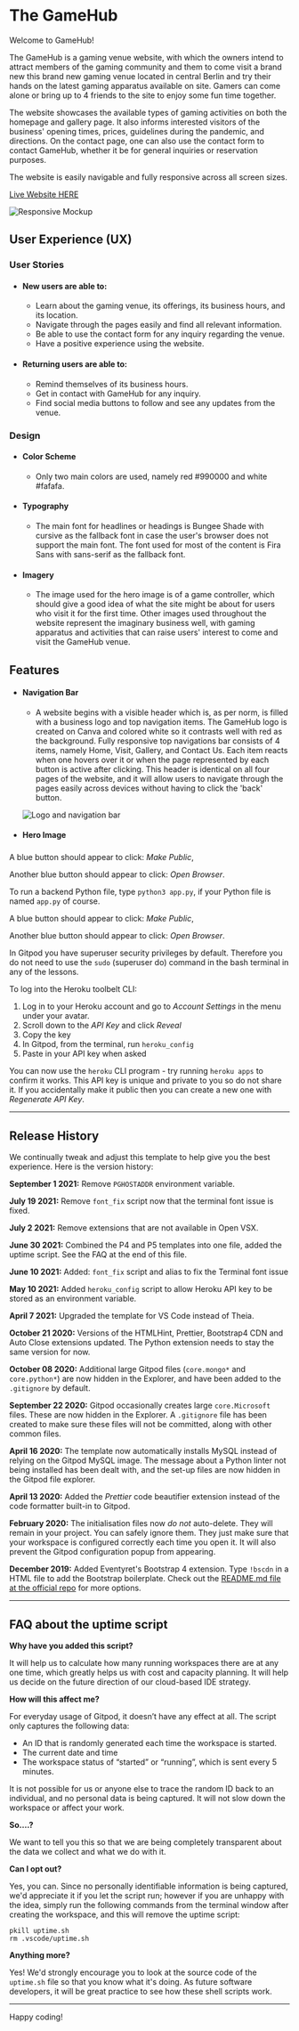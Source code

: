 # The GameHub

Welcome to GameHub!

The GameHub is a gaming venue website, with which the owners intend to attract members of the gaming community and them to come visit a brand new this brand new gaming venue located in central Berlin and try their hands on the latest gaming apparatus available on site. Gamers can come alone or bring up to 4 friends to the site to enjoy some fun time together.

The website showcases the available types of gaming activities on both the homepage and gallery page. It also informs interested visitors of the business' opening times, prices, guidelines during the pandemic, and directions. On the contact page, one can also use the contact form to contact GameHub, whether it be for general inquiries or reservation purposes.

The website is easily navigable and fully responsive across all screen sizes.

[Live Website HERE](https://lapratomo24.github.io/the-gamehub/)

![Responsive Mockup](assets/readme-img/mockup.png)

## User Experience (UX)

### User Stories

- #### New users are able to:
    - Learn about the gaming venue, its offerings, its business hours, and its location.
    - Navigate through the pages easily and find all relevant information.
    - Be able to use the contact form for any inquiry regarding the venue.
    - Have a positive experience using the website.

- #### Returning users are able to:
    - Remind themselves of its business hours.
    - Get in contact with GameHub for any inquiry.
    - Find social media buttons to follow and see any updates from the venue.

### Design

- #### Color Scheme
    - Only two main colors are used, namely red #990000 and white #fafafa.

- #### Typography
    - The main font for headlines or headings is Bungee Shade with cursive as the fallback font in case the user's browser does not support the main font. The font used for most of the content is Fira Sans with sans-serif as the fallback font.

- #### Imagery
    - The image used for the hero image is of a game controller, which should give a good idea of what the site might be about for users who visit it for the first time. Other images used throughout the website represent the imaginary business well, with gaming apparatus and activities that can raise users' interest to come and visit the GameHub venue.

## Features

- #### Navigation Bar

   - A website begins with a visible header which is, as per norm, is filled with a business logo and top navigation items. The GameHub logo is created on Canva and colored white so it contrasts well with red as the background. Fully responsive top navigations bar consists of 4 items, namely Home, Visit, Gallery, and Contact Us. Each item reacts when one hovers over it or when the page represented by each button is active after clicking. This header is identical on all four pages of the website, and it will allow users to navigate through the pages easily across devices without having to click the 'back' button.
   
   ![Logo and navigation bar](assets/readme-img/header.png)

- #### Hero Image

  

### 




A blue button should appear to click: _Make Public_,

Another blue button should appear to click: _Open Browser_.

To run a backend Python file, type `python3 app.py`, if your Python file is named `app.py` of course.

A blue button should appear to click: _Make Public_,

Another blue button should appear to click: _Open Browser_.

In Gitpod you have superuser security privileges by default. Therefore you do not need to use the `sudo` (superuser do) command in the bash terminal in any of the lessons.

To log into the Heroku toolbelt CLI:

1. Log in to your Heroku account and go to *Account Settings* in the menu under your avatar.
2. Scroll down to the *API Key* and click *Reveal*
3. Copy the key
4. In Gitpod, from the terminal, run `heroku_config`
5. Paste in your API key when asked

You can now use the `heroku` CLI program - try running `heroku apps` to confirm it works. This API key is unique and private to you so do not share it. If you accidentally make it public then you can create a new one with _Regenerate API Key_.

------

## Release History

We continually tweak and adjust this template to help give you the best experience. Here is the version history:

**September 1 2021:** Remove `PGHOSTADDR` environment variable.

**July 19 2021:** Remove `font_fix` script now that the terminal font issue is fixed.

**July 2 2021:** Remove extensions that are not available in Open VSX.

**June 30 2021:** Combined the P4 and P5 templates into one file, added the uptime script. See the FAQ at the end of this file.

**June 10 2021:** Added: `font_fix` script and alias to fix the Terminal font issue

**May 10 2021:** Added `heroku_config` script to allow Heroku API key to be stored as an environment variable.

**April 7 2021:** Upgraded the template for VS Code instead of Theia.

**October 21 2020:** Versions of the HTMLHint, Prettier, Bootstrap4 CDN and Auto Close extensions updated. The Python extension needs to stay the same version for now.

**October 08 2020:** Additional large Gitpod files (`core.mongo*` and `core.python*`) are now hidden in the Explorer, and have been added to the `.gitignore` by default.

**September 22 2020:** Gitpod occasionally creates large `core.Microsoft` files. These are now hidden in the Explorer. A `.gitignore` file has been created to make sure these files will not be committed, along with other common files.

**April 16 2020:** The template now automatically installs MySQL instead of relying on the Gitpod MySQL image. The message about a Python linter not being installed has been dealt with, and the set-up files are now hidden in the Gitpod file explorer.

**April 13 2020:** Added the _Prettier_ code beautifier extension instead of the code formatter built-in to Gitpod.

**February 2020:** The initialisation files now _do not_ auto-delete. They will remain in your project. You can safely ignore them. They just make sure that your workspace is configured correctly each time you open it. It will also prevent the Gitpod configuration popup from appearing.

**December 2019:** Added Eventyret's Bootstrap 4 extension. Type `!bscdn` in a HTML file to add the Bootstrap boilerplate. Check out the <a href="https://github.com/Eventyret/vscode-bcdn" target="_blank">README.md file at the official repo</a> for more options.

------

## FAQ about the uptime script

**Why have you added this script?**

It will help us to calculate how many running workspaces there are at any one time, which greatly helps us with cost and capacity planning. It will help us decide on the future direction of our cloud-based IDE strategy.

**How will this affect me?**

For everyday usage of Gitpod, it doesn’t have any effect at all. The script only captures the following data:

- An ID that is randomly generated each time the workspace is started.
- The current date and time
- The workspace status of “started” or “running”, which is sent every 5 minutes.

It is not possible for us or anyone else to trace the random ID back to an individual, and no personal data is being captured. It will not slow down the workspace or affect your work.

**So….?**

We want to tell you this so that we are being completely transparent about the data we collect and what we do with it.

**Can I opt out?**

Yes, you can. Since no personally identifiable information is being captured, we'd appreciate it if you let the script run; however if you are unhappy with the idea, simply run the following commands from the terminal window after creating the workspace, and this will remove the uptime script:

```
pkill uptime.sh
rm .vscode/uptime.sh
```

**Anything more?**

Yes! We'd strongly encourage you to look at the source code of the `uptime.sh` file so that you know what it's doing. As future software developers, it will be great practice to see how these shell scripts work.

---

Happy coding!
